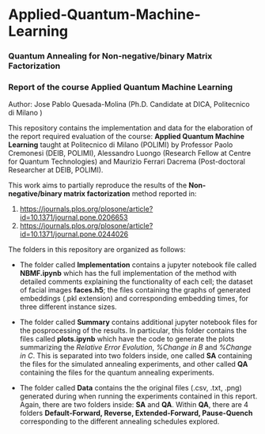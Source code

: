# Applied-Quantum-Machine-Learning

### Quantum Annealing for Non-negative/binary Matrix Factorization
### Report of the course Applied Quantum Machine Learning

Author: Jose Pablo Quesada-Molina (Ph.D. Candidate at DICA, Politecnico di Milano )

This repository contains the implementation and data for the elaboration of the report required evaluation of the course: **Applied Quantum Machine Learning** taught at Politecnico di Milano (POLIMI) by Professor Paolo Cremonesi (DEIB, POLIMI), Alessandro Luongo (Research Fellow at Centre for Quantum Technologies) and Maurizio Ferrari Dacrema (Post-doctoral Researcher at DEIB, POLIMI). 

This work aims to partially reproduce the results of the **Non-negative/binary matrix factorization** method reported in:

1. https://journals.plos.org/plosone/article?id=10.1371/journal.pone.0206653
2. https://journals.plos.org/plosone/article?id=10.1371/journal.pone.0244026

The folders in this repository are organized as follows:

- The folder called **Implementation** contains a jupyter notebook file called **NBMF.ipynb** which has the full implementation of the method with detailed comments explaining the functionality of each cell; the dataset of facial images **faces.h5**; the files containing the graphs of generated embeddings (.pkl extension) and corresponding embedding times, for three different instance sizes.

- The folder called **Summary** contains additional jupyter notebook files for the posprocessing of the results. In particular, this folder contains the files called **plots.ipynb** which have the code to generate the plots summarizing the *Relative Error Evolution*, *%Change in B* and *%Change in C*. This is separated into two folders inside, one called **SA** containing the files for the simulated annealing experiments, and other called **QA** containing the files for the quantum annealing experiments.

- The folder called **Data** contains the the original files (.csv, .txt, .png) generated during when running the experiments contained in this report. Again, there are two folders inside: **SA** and **QA**. Within **QA**, there are 4 folders **Default-Forward, Reverse, Extended-Forward, Pause-Quench** corresponding to the different annealing schedules explored.
